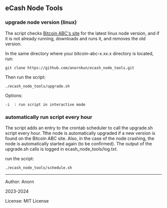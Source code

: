 ## eCash Node Tools 



### upgrade node version (linux)

The script checks [Bitcoin ABC's site](https://download.bitcoinabc.org/latest/linux/) for the latest linux node version, and if it is not already running, downloads and runs it, and removes the old version.

In the same directory where your bitcoin-abc-x.xx.x directory is located, run:

    git clone https://github.com/anornkun/ecash_node_tools.git

Then run the script:

    ./ecash_node_tools/upgrade.sh


Options:

    -i  : run script in interactive mode



###  automatically run script every hour

The script adds an entry to the crontab scheduler to call the upgrade.sh script every hour. Tthe node is automatically upgraded if a new version is found on the Bitcoin ABC site. Also, in the case of the node crashing, the node is automatically started again (to be confirmed). The output of the upgrade.sh calls is logged in ecash_node_tools/log.txt.

run the script:

    ./ecash_node_tools/schedule.sh


---
Author: Anorn 

2023-2024

License: MIT License

